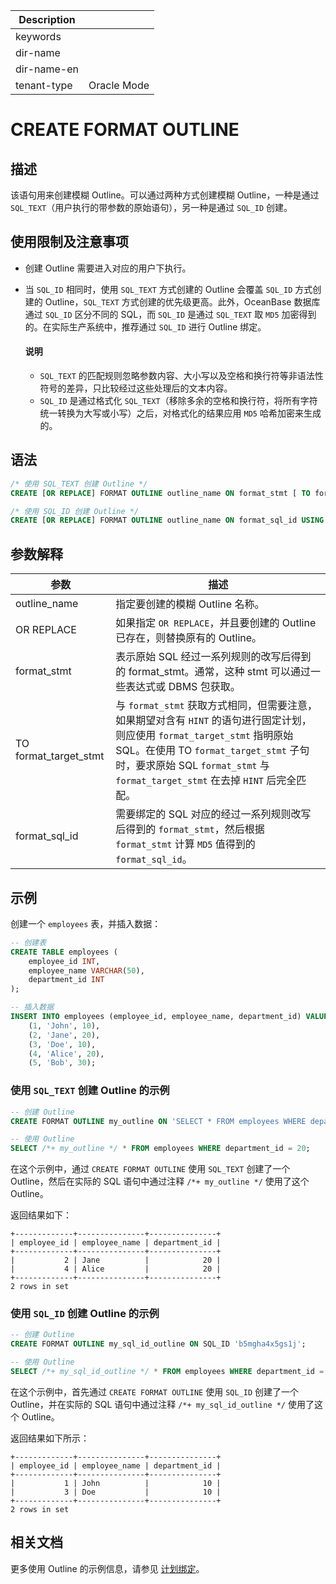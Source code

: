 | Description   |                 |
|---------------|-----------------|
| keywords      |                 |
| dir-name      |                 |
| dir-name-en   |                 |
| tenant-type   | Oracle Mode     |

# CREATE FORMAT OUTLINE

## 描述

该语句用来创建模糊 Outline。可以通过两种方式创建模糊 Outline，一种是通过 `SQL_TEXT`（用户执行的带参数的原始语句），另一种是通过 `SQL_ID` 创建。

## 使用限制及注意事项

* 创建 Outline 需要进入对应的用户下执行。
* 当 `SQL_ID` 相同时，使用 `SQL_TEXT` 方式创建的 Outline 会覆盖 `SQL_ID` 方式创建的 Outline，`SQL_TEXT` 方式创建的优先级更高。此外，OceanBase 数据库通过 `SQL_ID` 区分不同的 SQL，而 `SQL_ID` 是通过 `SQL_TEXT` 取 `MD5` 加密得到的。在实际生产系统中，推荐通过 `SQL_ID` 进行 Outline 绑定。

  <main id="notice" type='explain'>
    <h4>说明</h4>
    <p><ul><li><code>SQL_TEXT</code> 的匹配规则忽略参数内容、大小写以及空格和换行符等非语法性符号的差异，只比较经过这些处理后的文本内容。</li><li><code>SQL_ID</code> 是通过格式化 <code>SQL_TEXT</code>（移除多余的空格和换行符，将所有字符统一转换为大写或小写）之后，对格式化的结果应用 <code>MD5</code> 哈希加密来生成的。</li></ul></p>
  </main>

## 语法

```sql
/* 使用 SQL_TEXT 创建 Outline */
CREATE [OR REPLACE] FORMAT OUTLINE outline_name ON format_stmt [ TO format_target_stmt ]

/* 使用 SQL_ID 创建 Outline */
CREATE [OR REPLACE] FORMAT OUTLINE outline_name ON format_sql_id USING HINT hint;
```

## 参数解释

|        参数           |            描述             |
|-----------------------|----------------------------|
| outline_name          | 指定要创建的模糊 Outline 名称。|
| OR REPLACE            | 如果指定 `OR REPLACE`，并且要创建的 Outline 已存在，则替换原有的 Outline。|
| format_stmt           | 表示原始 SQL 经过一系列规则的改写后得到的 format_stmt。通常，这种 stmt 可以通过一些表达式或 DBMS 包获取。|
| TO format_target_stmt | 与 `format_stmt` 获取方式相同，但需要注意，如果期望对含有 `HINT` 的语句进行固定计划，则应使用 `format_target_stmt` 指明原始 SQL。在使用 TO `format_target_stmt` 子句时，要求原始 SQL `format_stmt` 与 `format_target_stmt` 在去掉 `HINT` 后完全匹配。|
| format_sql_id         | 需要绑定的 SQL 对应的经过一系列规则改写后得到的 `format_stmt`，然后根据 `format_stmt` 计算 `MD5` 值得到的 `format_sql_id`。|

## 示例

创建一个 `employees` 表，并插入数据：

```sql
-- 创建表
CREATE TABLE employees (
    employee_id INT,
    employee_name VARCHAR(50),
    department_id INT
);

-- 插入数据
INSERT INTO employees (employee_id, employee_name, department_id) VALUES
    (1, 'John', 10),
    (2, 'Jane', 20),
    (3, 'Doe', 10),
    (4, 'Alice', 20),
    (5, 'Bob', 30);
```

### 使用 `SQL_TEXT` 创建 Outline 的示例

```sql
-- 创建 Outline
CREATE FORMAT OUTLINE my_outline ON 'SELECT * FROM employees WHERE department_id = ?';

-- 使用 Outline
SELECT /*+ my_outline */ * FROM employees WHERE department_id = 20;
```

在这个示例中，通过 `CREATE FORMAT OUTLINE` 使用 `SQL_TEXT` 创建了一个 Outline，然后在实际的 SQL 语句中通过注释 `/*+ my_outline */` 使用了这个 Outline。

返回结果如下：

```shell
+-------------+---------------+---------------+
| employee_id | employee_name | department_id |
+-------------+---------------+---------------+
|           2 | Jane          |            20 |
|           4 | Alice         |            20 |
+-------------+---------------+---------------+
2 rows in set
```

### 使用 `SQL_ID` 创建 Outline 的示例

```sql
-- 创建 Outline
CREATE FORMAT OUTLINE my_sql_id_outline ON SQL_ID 'b5mgha4x5gs1j';

-- 使用 Outline
SELECT /*+ my_sql_id_outline */ * FROM employees WHERE department_id = 10;
```

在这个示例中，首先通过 `CREATE FORMAT OUTLINE` 使用 `SQL_ID` 创建了一个 Outline，并在实际的 SQL 语句中通过注释 `/*+ my_sql_id_outline */` 使用了这个 Outline。

返回结果如下所示：

```shell
+-------------+---------------+---------------+
| employee_id | employee_name | department_id |
+-------------+---------------+---------------+
|           1 | John          |            10 |
|           3 | Doe           |            10 |
+-------------+---------------+---------------+
2 rows in set
```

## 相关文档

更多使用 Outline 的示例信息，请参见 [计划绑定](../../../../../1000.performance-tuning-guide/500.sql-optimization/400.sql-optimization/700.manage-execution-plans/200.plan-binding.md)。
